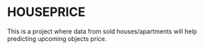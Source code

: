# HOUSEPRICE

This is a project where data from sold houses/apartments will help predicting upcoming objects price.
